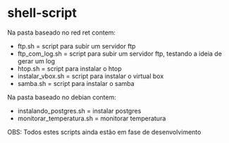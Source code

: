 # shell-script

Na pasta baseado no red ret contem:
- ftp.sh = script para subir um servidor ftp
- ftp_com_log.sh = script para subir um servidor ftp, testando a ideia de gerar um log
- htop.sh = script para instalar o htop
- instalar_vbox.sh = script para instalar o virtual box
- samba.sh = script para instalar o samba

Na pasta baseado no debian contem:
- instalando_postgres.sh = instalar postgres
- monitorar_temperatura.sh = monitorar temperatura

OBS: Todos estes scripts ainda estão em fase de desenvolvimento
